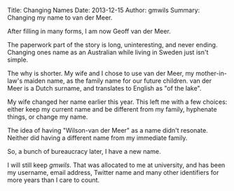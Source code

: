 Title: Changing Names
Date: 2013-12-15
Author: gmwils
Summary: Changing my name to van der Meer.

After filling in many forms, I am now Geoff van der Meer.

The paperwork part of the story is long, uninteresting, and never
ending. Changing ones name as an Australian while living in Sweden just isn't
simple.

The why is shorter. My wife and I chose to use van der Meer, my
mother-in-law's maiden name, as the family name for our future children. van
der Meer is a Dutch surname, and translates to English as "of the lake".

My wife changed her name earlier this year.  This left me with a few choices:
either keep my current name and be different from my family, hyphenate things,
or change my name.

The idea of having "Wilson-van der Meer" as a name didn't resonate. Neither
did having a different name from my immediate family.

So, a bunch of bureaucracy later, I have a new name.

I will still keep _gmwils_. That was allocated to me at university,
and has been my username, email address, Twitter name and many other
identifiers for more years than I care to count.
